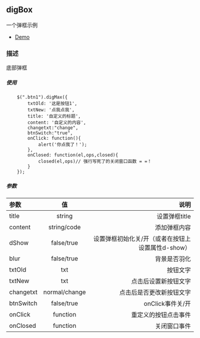 ## digBox
一个弹框示例
- [Demo](https://llue.github.io/digBox/)


### 描述
底部弹框  

##### 使用
```
    $(".btn1").digMax({
        txtOld: '这是按钮1',
        txtNew: '点我点我',
        title: '自定义的标题',
        content: '自定义的内容',
        changetxt:"change",
        btnSwitch:"true",
        onClick: function(){
            alert('你点我了！');
        },
        onClosed: function(el,ops,closed){
            closed(el,ops)// 强行写死了的关闭窗口函数 = =！
        }
    });
```

##### 参数
|参数|值|说明|
|:-|:-:|-:|
|title|string|设置弹框title|
|content|string/code|添加弹框内容|
|dShow|false/true|设置弹框初始化关/开（或者在按钮上设置属性d-show）|
|blur|false/true|背景是否羽化|
|txtOld|txt|按钮文字|
|txtNew|txt|点击后设置新按钮文字|
|changetxt|normal/change|点击后是否更改新按钮文字|
|btnSwitch|false/true|onClick事件关/开|
|onClick|function|重定义的按钮点击事件|
|onClosed|function|关闭窗口事件|


	
